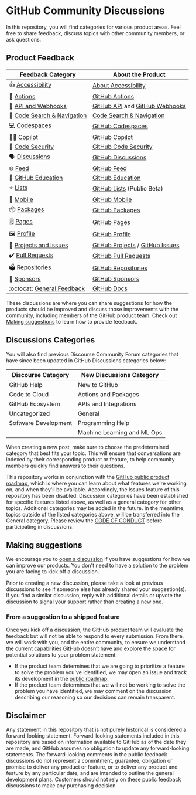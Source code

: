 # GitHub Community Discussions

In this repository, you will find categories for various product areas. Feel free to share feedback, discuss topics with other community members, or ask questions.

## Product Feedback

| **Feedback Category** | **About the Product**  |
|--- |--- |
| 👍 [Accessibility](https://github.com/orgs/community/discussions/categories/accessibility)  | [About Accessibility](https://docs.github.com/en/account-and-profile/setting-up-and-managing-your-personal-account-on-github/managing-personal-account-settings/managing-accessibility-settings#about-accessibility-settings) |
| 🚢 [Actions](https://github.com/orgs/community/discussions/categories/actions)  | [GitHub Actions](https://github.com/features/actions) |
| 🔁 [API and Webhooks](https://github.com/orgs/community/discussions/categories/api-and-webhooks)  | [GitHub API](https://docs.github.com/en/rest) and [GitHub Webhooks](https://docs.github.com/en/developers/webhooks-and-events/webhooks/about-webhook) |
| 🔎 [Code Search & Navigation](https://github.com/orgs/community/discussions/categories/code-search-and-navigation)  | [Code Search & Navigation](https://cs.github.com/about)  |
| 💻 [Codespaces](https://github.com/orgs/community/discussions/categories/codespaces)  | [GitHub Codespaces](https://github.com/features/codespaces)  |
| 👩‍✈️ [Copilot](https://github.com/orgs/community/discussions/categories/copilot)    | [GitHub Copilot](https://copilot.github.com/)  |
| 🤖 [Code Security](https://github.com/orgs/community/discussions/categories/code-security)  | [GitHub Code Security](https://github.com/features/security)  |
| 🗣️ [Discussions](https://github.com/orgs/community/discussions/categories/discussions)   | [GitHub Discussions](https://docs.github.com/en/discussions)  |
| 🌐 [Feed](https://github.com/orgs/community/discussions/categories/feed)   | [GitHub Feed](https://github.blog/2022-03-22-improving-your-github-feed/)  |
| 🎒 [GitHub Education](https://github.com/orgs/community/discussions/categories/github-education)   | [GitHub Education](https://education.github.com/)  |
| ⭐ [Lists](https://github.com/orgs/community/discussions/categories/lists)  | [GitHub Lists](https://docs.github.com/en/get-started/exploring-projects-on-github/saving-repositories-with-stars#organizing-starred-repositories-with-lists) (Public Beta)  |
| 📱 [Mobile](https://github.com/orgs/community/discussions/categories/mobile)  | [GitHub Mobile](https://github.com/mobile)  |
| 📦 [Packages](https://github.com/orgs/community/discussions/categories/packages)  | [GitHub Packages](https://github.com/features/packages) |
| 🗒️ [Pages](https://github.com/orgs/community/discussions/categories/pages)    | [GitHub Pages](https://docs.github.com/en/pages)  |
| 🖼️ [Profile](https://github.com/orgs/community/discussions/categories/profile)   | [GitHub Profile](https://docs.github.com/en/account-and-profile/setting-up-and-managing-your-github-profile/customizing-your-profile/about-your-profile)  |
| 🐙 [Projects and Issues](https://github.com/orgs/community/discussions/categories/projects-and-issues)  | [GitHub Projects](https://docs.github.com/en/issues/planning-and-tracking-with-projects) / [GitHub Issues](https://github.com/features/issues)  |
| ✔️ [Pull Requests](https://github.com/orgs/community/discussions/categories/pull-requests)  | [GitHub Pull Requests](https://docs.github.com/en/github/collaborating-with-pull-requests/proposing-changes-to-your-work-with-pull-requests/about-pull-requests)  |
| 🗳️ [Repositories](https://github.com/orgs/community/discussions/categories/repositories)   | [GitHub Repositories](https://docs.github.com/en/repositories)  |
| 💖 [Sponsors](https://github.com/orgs/community/discussions/categories/sponsors)  | [GitHub Sponsors](https://github.com/sponsors)  |
| :octocat: [General Feedback](https://github.com/orgs/community/discussions/categories/general)  | [GitHub Docs](https://docs.github.com/en) |

These discussions are where you can share suggestions for how the products should be improved and discuss those improvements with the community, including members of the GitHub product team. Check out [Making suggestions](#making-suggestions) to learn how to provide feedback.

## Discussions Categories

You will also find previous Discourse Community Forum categories that have since been updated in GitHub Discussions categories below:

| **Discourse Category** | **New Discussions Category**  |
|--- |--- |
| GitHub Help  | New to GitHub |
| Code to Cloud  | Actions and Packages |
| GitHub Ecosystem  | APIs and Integrations  |
| Uncategorized  | General  |
| Software Development  | Programming Help  |
|  | Machine Learning and ML Ops  |

When creating a new post, make sure to choose the predetermined category that best fits your topic. This will ensure that conversations are indexed by their corresponding product or feature, to help community members quickly find answers to their questions.

This repository works in conjunction with the [GitHub public product roadmap](https://github.com/github/roadmap), which is where you can learn about what features we're working on, and when they'll be available. Accordingly, the Issues feature of this repository has been disabled. Discussion categories have been established for specific features listed above, as well as a general category for other topics. Additional categories may be added in the future. In the meantime, topics outside of the listed categories above, will be transferred into the General category. Please review the [CODE OF CONDUCT](https://docs.github.com/en/site-policy/github-terms/github-community-forum-code-of-conduct) before participating in discussions.

## Making suggestions

We encourage you to [open a discussion](https://github.com/orgs/community/discussions) if you have suggestions for how we can improve our products. You don't need to have a solution to the problem you are facing to kick off a discussion. 

Prior to creating a new discussion, please take a look at previous discussions to see if someone else has already shared your suggestion(s). If you find a similar discussion, reply with additional details or upvote the discussion to signal your support rather than creating a new one.

### From a suggestion to a shipped feature

Once you kick off a discussion, the GitHub product team will evaluate the feedback but will not be able to respond to every submission. From there, we will work with you, and the entire community, to ensure we understand the current capabilities GitHub doesn’t have and explore the space for potential solutions to your problem statement:

- If the product team determines that we are going to prioritize a feature to solve the problem you've identified, we may open an issue and track its development in the [public roadmap](https://github.com/github/roadmap).
- If the product team determines that we will not be working to solve the problem you have identified, we may comment on the discussion describing our reasoning so our decisions can remain transparent.

## Disclaimer

Any statement in this repository that is not purely historical is considered a forward-looking statement. Forward-looking statements included in this repository are based on information available to GitHub as of the date they are made, and GitHub assumes no obligation to update any forward-looking statements. The forward-looking comments in the public feedback discussions do not represent a commitment, guarantee, obligation or promise to deliver any product or feature, or to deliver any product and feature by any particular date, and are intended to outline the general development plans. Customers should not rely on these public feedback discussions to make any purchasing decision.
